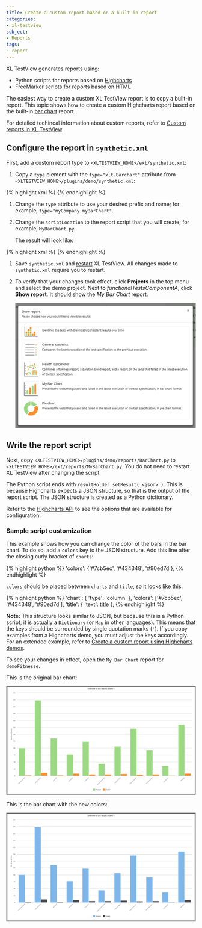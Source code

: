 ```yaml
---
title: Create a custom report based on a built-in report
categories:
- xl-testview
subject:
- Reports
tags:
- report
---
```


XL TestView generates reports using:

* Python scripts for reports based on [Highcharts](http://www.highcharts.com/)
* FreeMarker scripts for reports based on HTML 

The easiest way to create a custom XL TestView report is to copy a built-in report. This topic shows how to create a custom Highcharts report based on the built-in [bar chart](/xl-testview/concept/reports.html#bar-chart) report.

For detailed techincal information about custom reports, refer to [Custom reports in XL TestView](/xl-testview/concept/custom-reports.html).

## Configure the report in `synthetic.xml`

First, add a custom report type to `<XLTESTVIEW_HOME>/ext/synthetic.xml`:

1. Copy a `type` element with the `type="xlt.Barchart"` attribute from `<XLTESTVIEW_HOME>/plugins/demo/synthetic.xml`:

{% highlight xml %}
<type type="xlt.BarChart" extends="xlt.Report">
    <property name="title" default="Bar chart"/>
    <property name="scriptLocation" default="reports/BarChart.py"/>
    <property name="iconName" default="bar-report-icon"/>
    <property name="userFriendlyDescription" default="Presents the tests that passed and failed in the latest execution of the test specification, in bar chart format"/>
    <property name="reportType" hidden="true" default="highchart"/>
</type>
{% endhighlight %}
    
1. Change the `type` attribute to use your desired prefix and name; for example, `type="myCompany.myBarChart"`.
1. Change the `scriptLocation` to the report script that you will create; for example, `MyBarChart.py`.

    The result will look like:
    
{% highlight xml %}
<type type="myCompany.myBarChart" extends="xlt.Report">
    <property name="title" default="My Bar Chart"/>
    <property name="scriptLocation" default="reports/MyBarChart.py"/>
    <property name="iconName" default="bar-report-icon"/>
    <property name="userFriendlyDescription"
          default="Presents the tests that passed and failed in the latest execution of the test specification, in bar chart format"/>
    <property name="reportType" hidden="true" default="highchart"/>
</type>
{% endhighlight %}

1. Save `synthetic.xml` and [restart](/xl-testview/how-to/start.html) XL TestView. All changes made to `synthetic.xml` require you to restart.
1. To verify that your changes took effect, click **Projects** in the top menu and select the demo project. Next to *functionalTestsComponentA*, click **Show report**. It should show the *My Bar Chart* report:

    ![Report list with new custom report](images/report-list-with-custom-report.png)

## Write the report script

Next, copy `<XLTESTVIEW_HOME>/plugins/demo/reports/BarChart.py` to `<XLTESTVIEW_HOME>/ext/reports/MyBarChart.py`. You do not need to restart XL TestView after changing the script.

The Python script ends with `resultHolder.setResult( <json> )`. This is because Highcharts expects a JSON structure, so that is the output of the report script. The JSON structure is created as a Python dictionary.

Refer to the [Highcharts API](http://api.highcharts.com/highcharts) to see the options that are available for configuration.

### Sample script customization

This example shows how you can change the color of the bars in the bar chart. To do so, add a `colors` key to the JSON structure. Add this line after the closing curly bracket of `charts`:

{% highlight python %}
    'colors': {'#7cb5ec', '#434348', '#90ed7d'},
{% endhighlight %}

`colors` should be placed between `charts` and `title`, so it looks like this:

{% highlight python %}
    'chart': {
       'type': 'column'
    },
    'colors': ['#7cb5ec', '#434348', '#90ed7d'],
    'title': {
        'text': title
    },
{% endhighlight %}

**Note:** This structure looks similar to JSON, but because this is a Python script, it is actually a `Dictionary` (or `Map` in other languages). This means that the keys should be surrounded by single quotation marks (`'`). If you copy examples from a Highcharts demo, you must adjust the keys accordingly. For an extended example, refer to [Create a custom report using Highcharts demos](/xl-testview/how-to/create-a-custom-report-using-highcharts-demos.html).

To see your changes in effect, open the `My Bar Chart` report for `demoFitnesse`.

This is the original bar chart:

![image](images/bar-chart-original.png)

This is the bar chart with the new colors:

![image](images/bar-chart-modified-color.png)
